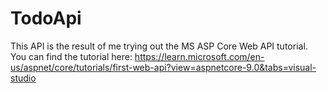 # TodoApi

This API is the result of me trying out the MS ASP Core Web API tutorial.
You can find the tutorial here: https://learn.microsoft.com/en-us/aspnet/core/tutorials/first-web-api?view=aspnetcore-9.0&tabs=visual-studio
